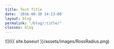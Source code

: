 ```yaml
---
title: Test Title
date: '2016-09-30 14:13:00'
layout: blog
permalink: "/blog/:title/"
classes: blog
---
```

![]({{ site.baseurl }}/assets/images/RossRadius.png)